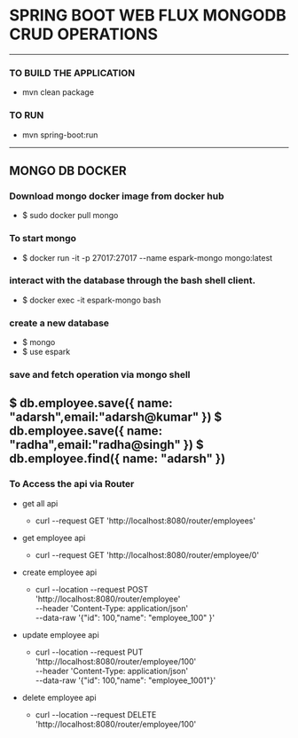 # SPRING BOOT WEB FLUX MONGODB CRUD OPERATIONS 
---

### TO BUILD THE APPLICATION 
* mvn clean package 

### TO RUN 
* mvn spring-boot:run 

---
## MONGO DB DOCKER 

### Download mongo docker image from docker hub
* $ sudo docker pull mongo

### To start mongo
* $ docker run  -it -p 27017:27017 --name espark-mongo mongo:latest

### interact with the database through the bash shell client.
* $ docker exec -it espark-mongo bash

### create a new database
* $ mongo 
* $ use espark

### save and fetch operation via mongo shell 
$ db.employee.save({ name: "adarsh",email:"adarsh@kumar" })
$ db.employee.save({ name: "radha",email:"radha@singh" })
$ db.employee.find({ name: "adarsh" })
---

### To Access the api via Router
* get all api
    * curl --request GET 'http://localhost:8080/router/employees'

* get employee api
    * curl --request GET 'http://localhost:8080/router/employee/0'

* create employee api
    * curl --location --request POST 'http://localhost:8080/router/employee' \
      --header 'Content-Type: application/json' \
      --data-raw '{"id": 100,"name": "employee_100" }'
* update employee api
    * curl --location --request PUT 'http://localhost:8080/router/employee/100' \
      --header 'Content-Type: application/json' \
      --data-raw '{"id": 100,"name": "employee_1001"}'

* delete employee api
    *   curl --location --request DELETE 'http://localhost:8080/router/employee/100' 
